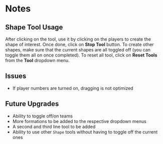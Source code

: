 # Notes

## Shape Tool Usage

After clicking on the tool, use it by clicking on the players to create the shape of interest. Once done, click on **Stop Tool** button. To create other shapes, make sure that the current shapes are all toggled off (you can toggle them all on once completed). To reset all tool, click on **Reset Tools** from the **Tool** dropdown menu.

## Issues

  - If player numbers are turned on, dragging is not optimized

## Future Upgrades

 - Ability to toggle off/on teams
 - More formations to be added to the respective dropdown menus
 - A second and third line tool to be added
 - Ability to use other `Shape` tools without having to toggle off the current ones
